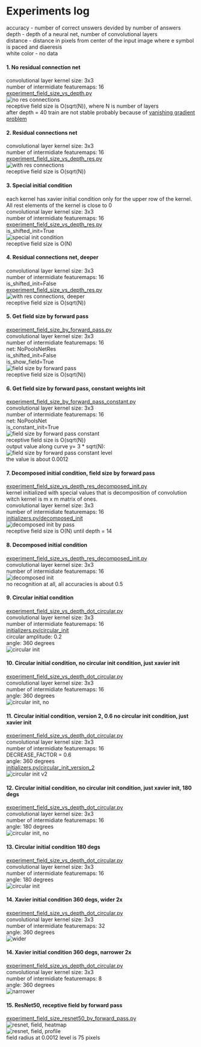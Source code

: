 # Experiments log
accuracy - number of correct unswers devided by number of answers  
depth - depth of a neural net, number of convolutional layers  
distance - distance in pixels from center of the input image where e symbol is paced and diaeresis  
white color - no data  
  
#### 1. No residual connection net  
convolutional layer kernel size: 3x3  
number of intermidiate featuremaps: 16     
[experiment_field_size_vs_depth.py](../../experiments/experiment_field_size_vs_depth.py)    
![no res connections](./field_size_vs_depth_no_res_connections.png)  
receptive field size is O(sqrt(N)), where N is number of layers  
after depth = 40 train are not stable probably because of [vanishing gradient problem](https://en.wikipedia.org/wiki/Vanishing_gradient_problem)  
    
#### 2. Residual connections net
convolutional layer kernel size: 3x3  
number of intermidiate featuremaps: 16     
[experiment_field_size_vs_depth_res.py](../../experiments/experiment_field_size_vs_depth_res.py)    
![with res connections](./field_size_vs_depth_with_res_connections.png)  
receptive field size is O(sqrt(N))  
    
#### 3. Special initial condition
each kernel has xavier initial condition only for the upper row of the kernel. All rest elements of the kernel is close to 0  
convolutional layer kernel size: 3x3  
number of intermidiate featuremaps: 16     
[experiment_field_size_vs_depth_res.py](../../experiments/experiment_field_size_vs_depth_res.py)    
is_shifted_init=True  
![special init condition](./field_size_vs_depth_special_init_condition.png)  
receptive field size is O(N)  
    
#### 4. Residual connections net, deeper
convolutional layer kernel size: 3x3  
number of intermidiate featuremaps: 16  
is_shifted_init=False  
[experiment_field_size_vs_depth_res.py](../../experiments/experiment_field_size_vs_depth_res.py)    
![with res connections, deeper](./field_size_vs_depth_with_res_connections_additional.png)  
receptive field size is O(sqrt(N))  
    
#### 5. Get field size by forward pass
[experiment_field_size_by_forward_pass.py](../../experiments/experiment_field_size_by_forward_pass.py)  
convolutional layer kernel size: 3x3  
number of intermidiate featuremaps: 16  
net: NoPoolsNetRes  
is_shifted_init=False  
is_show_field=True  
![field size by forward pass](./field_size_vs_depth_by_forward_pass.png)  
receptive field size is O(sqrt(N))  
  
#### 6. Get field size by forward pass, constant weights init
[experiment_field_size_by_forward_pass_constant.py](../../experiments/experiment_field_size_by_forward_pass_constant.py)  
convolutional layer kernel size: 3x3  
number of intermidiate featuremaps: 16  
net: NoPoolsNet  
is_constant_init=True   
![field size by forward pass constant](./field_size_vs_depth_by_forward_pass_constant.png)  
receptive field size is O(sqrt(N))  
output value along curve y= 3 * sqrt(N):  
![field size by forward pass constant level](./field_size_vs_depth_by_forward_pass_constant_level.png)  
the value is about 0.0012  
  
#### 7. Decomposed initial condition, field size by forward pass
[experiment_field_size_vs_depth_res_decomposed_init.py](../../experiments/experiment_field_size_vs_depth_res_decomposed_init.py)  
kernel initialized with special values that is decomposition of convolution witch kernel is m x m matrix of ones.     
convolutional layer kernel size: 3x3  
number of intermidiate featuremaps: 16  
[initializers.py/decomposed_init](../../initializers.py#L4)    
![decomposed init by pass](./field_size_vs_depth_by_forward_pass_decomposed_init.png)    
receptive field size is O(N) until depth = 14  
  
#### 8. Decomposed initial condition
[experiment_field_size_vs_depth_res_decomposed_init.py](../../experiments/experiment_field_size_vs_depth_res_decomposed_init.py)  
convolutional layer kernel size: 3x3  
number of intermidiate featuremaps: 16  
![decomposed init](./field_size_vs_depth_decomposed_init.png)  
no recognition at all, all accuracies is about 0.5  
  
#### 9. Circular initial condition
[experiment_field_size_vs_depth_dot_circular.py](../../experiments/experiment_field_size_vs_depth_dot_circular.py)  
convolutional layer kernel size: 3x3  
number of intermidiate featuremaps: 16  
[initializers.py/circular_init](../../initializers.py#L51)  
circular amplitude: 0.2  
angle: 360 degrees  
![circular init](./field_size_vs_depth_circular_init_0_2_decemated_less.png)   
  
#### 10. Circular initial condition, no circular init condition, just xavier init
[experiment_field_size_vs_depth_dot_circular.py](../../experiments/experiment_field_size_vs_depth_dot_circular.py)  
convolutional layer kernel size: 3x3  
number of intermidiate featuremaps: 16  
angle: 360 degrees  
![circular init, no](./field_size_vs_depth_circular_init_no_circ_init.png)  
  
#### 11. Circular initial condition, version 2, 0.6 no circular init condition, just xavier init
[experiment_field_size_vs_depth_dot_circular.py](../../experiments/experiment_field_size_vs_depth_dot_circular.py)  
convolutional layer kernel size: 3x3  
number of intermidiate featuremaps: 16  
DECREASE_FACTOR = 0.6  
angle: 360 degrees  
[initializers.py/circular_init_version_2](../../initializers.py#L131)  
![circular init v2](./field_size_vs_depth_circular_init_v2_0_6.png)  
  
#### 12. Circular initial condition, no circular init condition, just xavier init, 180 degs
[experiment_field_size_vs_depth_dot_circular.py](../../experiments/experiment_field_size_vs_depth_dot_circular.py)  
convolutional layer kernel size: 3x3  
number of intermidiate featuremaps: 16  
angle: 180 degrees  
![circular init, no](./field_size_vs_depth_circular_init_no_circ_init_180_degs.png) 
  
  
#### 13. Circular initial condition 180 degs
[experiment_field_size_vs_depth_dot_circular.py](../../experiments/experiment_field_size_vs_depth_dot_circular.py)  
convolutional layer kernel size: 3x3  
number of intermidiate featuremaps: 16  
angle: 180 degrees  
![circular init](./field_size_vs_depth_circular_init_180_degs.png) 
  
#### 14. Xavier initial condition 360 degs, wider 2x
[experiment_field_size_vs_depth_dot_circular.py](../../experiments/experiment_field_size_vs_depth_dot_circular.py)  
convolutional layer kernel size: 3x3  
number of intermidiate featuremaps: 32  
angle: 360 degrees  
![wider](./experiment_field_size_vs_depth_dot_360_no_init_x2_wider.png) 

#### 14. Xavier initial condition 360 degs, narrower 2x
[experiment_field_size_vs_depth_dot_circular.py](../../experiments/experiment_field_size_vs_depth_dot_circular.py)  
convolutional layer kernel size: 3x3  
number of intermidiate featuremaps: 8  
angle: 360 degrees  
![narrower](./experiment_field_size_vs_depth_dot_360_no_init_x2_narrower.png)

#### 15. ResNet50, receptive field by forward pass
[experiment_field_size_resnet50_by_forward_pass.py](../../experiments/experiment_field_size_resnet50_by_forward_pass.py)  
![resnet, field, heatmap](./field_size_vs_depth_by_forward_pass_resnet_hetamap.png)  
![resnet, field, profile](./field_size_vs_depth_by_forward_pass_resnet_profile.png)  
field radius at 0.0012 level is 75 pixels  
  




